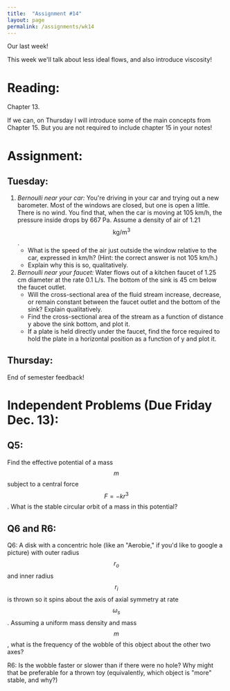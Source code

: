 ```yaml
---
title:  "Assignment #14"
layout: page
permalink: /assignments/wk14
---
```


Our last week! 

This week we'll talk about less ideal flows, and also introduce viscosity!

# Reading:
Chapter 13. 

If we can, on Thursday I will introduce some of the main concepts from Chapter 15. But you are not required to include chapter 15 in your notes!

# Assignment:
## Tuesday:
1. *Bernoulli near your car:* You're driving in your car and trying out a new barometer. Most of the windows are closed, but one is open a little. There is no wind. You find that, when the car is moving at 105 km/h, the pressure inside drops by 667 Pa. Assume a density of air of 1.21 $$\mathrm{kg/m}^3$$.
     - What is the speed of the air just outside the window relative to the car, expressed in km/h? (Hint: the correct answer is not 105 km/h.)
     - Explain why this is so, qualitatively.
2. *Bernoulli near your faucet:* Water flows out of a kitchen faucet of 1.25 cm diameter at the rate 0.1 L/s. The bottom of the sink is 45 cm below the faucet outlet.
     - Will the cross-sectional area of the fluid stream increase, decrease, or remain constant between the faucet outlet and the bottom of the sink? Explain qualitatively.
     - Find the cross-sectional area of the stream as a function of distance y above the sink bottom, and plot it.
     - If a plate is held directly under the faucet, find the force required to hold the plate in a horizontal position as a function of y and plot it.

## Thursday:
End of semester feedback!

# Independent Problems (Due Friday Dec. 13):
## Q5:
Find the effective potential of a mass $$m$$ subject to a central force $$F=-kr^3$$. What is the stable circular orbit of a mass in this potential?

## Q6 and R6:
Q6: A disk with a concentric hole (like an "Aerobie," if you'd like to google a picture) with outer radius $$r_o$$ and inner radius $$r_i$$ is thrown so it spins about the axis of axial symmetry at rate $$\omega_s$$. Assuming a uniform mass density and mass $$m$$, what is the frequency of the wobble of this object about the other two axes? 

R6: Is the wobble faster or slower than if there were no hole? Why might that be preferable for a thrown toy (equivalently, which object is "more" stable, and why?)
